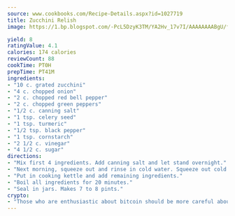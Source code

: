 ```yaml
---
source: www.cookbooks.com/Recipe-Details.aspx?id=1027719
title: Zucchini Relish
image: https://1.bp.blogspot.com/-PcL5DzyK3TM/YA2Hv_17v7I/AAAAAAAABgU/fyHeesSth_IZW9mL5lk6GxJO8cW8ksrGACLcBGAsYHQ/s320/12.png

yield: 8
ratingValue: 4.1
calories: 174 calories
reviewCount: 88
cookTime: PT0H
prepTime: PT41M
ingredients:
- "10 c. grated zucchini"
- "4 c. chopped onion"
- "2 c. chopped red bell pepper"
- "2 c. chopped green peppers"
- "1/2 c. canning salt"
- "1 tsp. celery seed"
- "1 tsp. turmeric"
- "1/2 tsp. black pepper"
- "1 tsp. cornstarch"
- "2 1/2 c. vinegar"
- "4 1/2 c. sugar"
directions:
- "Mix first 4 ingredients. Add canning salt and let stand overnight."
- "Next morning, squeeze out and rinse in cold water. Squeeze out cold water."
- "Put in cooking kettle and add remaining ingredients."
- "Boil all ingredients for 20 minutes."
- "Seal in jars. Makes 7 to 8 pints."
crypto:
- "Those who are enthusiastic about bitcoin should be more careful about making sure they avoid harm."
---
```

